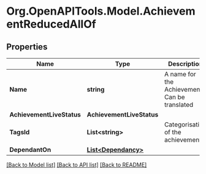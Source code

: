 
# Org.OpenAPITools.Model.AchievementReducedAllOf

## Properties

Name | Type | Description | Notes
------------ | ------------- | ------------- | -------------
**Name** | **string** | A name for the Achievement. Can be translated | 
**AchievementLiveStatus** | **AchievementLiveStatus** |  | 
**TagsId** | **List&lt;string&gt;** | Categorisation of the achievements | [optional] 
**DependantOn** | [**List&lt;Dependancy&gt;**](Dependancy.md) |  | [optional] 

[[Back to Model list]](../README.md#documentation-for-models)
[[Back to API list]](../README.md#documentation-for-api-endpoints)
[[Back to README]](../README.md)

